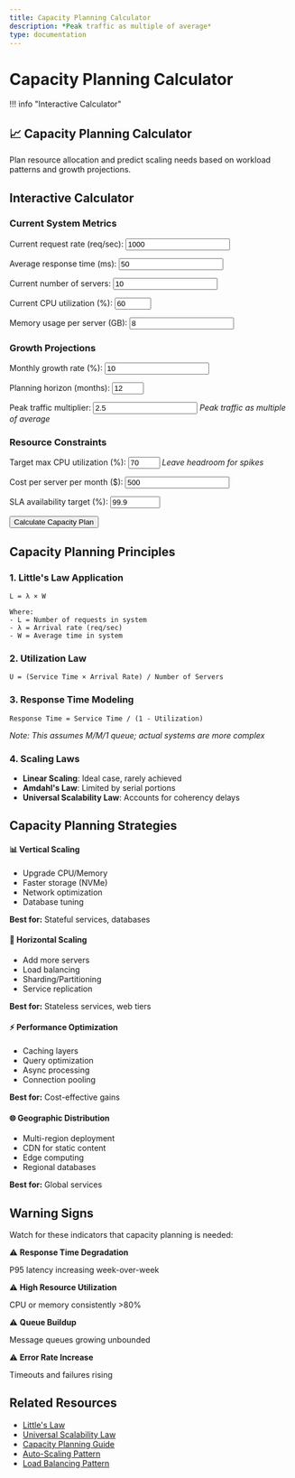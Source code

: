 ```yaml
---
title: Capacity Planning Calculator
description: *Peak traffic as multiple of average*
type: documentation
---
```


# Capacity Planning Calculator

!!! info "Interactive Calculator"
 <h2>📈 Capacity Planning Calculator</h2>
<p>Plan resource allocation and predict scaling needs based on workload patterns and growth projections.</p>

## Interactive Calculator

<div class="calculator-tool">
<form id="capacityCalc">

### Current System Metrics

<label for="currentRPS">Current request rate (req/sec):</label>
<input type="number" id="currentRPS" value="1000" min="0" step="100">



<label for="avgResponseTime">Average response time (ms):</label>
<input type="number" id="avgResponseTime" value="50" min="1" step="10">



<label for="currentServers">Current number of servers:</label>
<input type="number" id="currentServers" value="10" min="1" step="1">



<label for="cpuUtilization">Current CPU utilization (%):</label>
<input type="number" id="cpuUtilization" value="60" min="0" max="100" step="5">



<label for="memoryUsageGB">Memory usage per server (GB):</label>
<input type="number" id="memoryUsageGB" value="8" min="0" step="1">


### Growth Projections

<label for="growthRate">Monthly growth rate (%):</label>
<input type="number" id="growthRate" value="10" min="0" step="1">



<label for="planningHorizon">Planning horizon (months):</label>
<input type="number" id="planningHorizon" value="12" min="1" max="36" step="1">



<label for="peakMultiplier">Peak traffic multiplier:</label>
<input type="number" id="peakMultiplier" value="2.5" min="1" step="0.1">
*Peak traffic as multiple of average*


### Resource Constraints

<label for="maxCPU">Target max CPU utilization (%):</label>
<input type="number" id="maxCPU" value="70" min="10" max="90" step="5">
*Leave headroom for spikes*



<label for="serverCost">Cost per server per month ($):</label>
<input type="number" id="serverCost" value="500" min="0" step="50">



<label for="slaTarget">SLA availability target (%):</label>
<input type="number" id="slaTarget" value="99.9" min="90" max="99.999" step="0.1">


<button type="button" onclick="calculateCapacity()" class="calc-button">Calculate Capacity Plan</button>
</form>

<div id="results" class="results-panel">
<!-- Results will appear here -->
</div>

## Capacity Planning Principles

### 1. Little's Law Application
```
L = λ × W

Where:
- L = Number of requests in system
- λ = Arrival rate (req/sec)
- W = Average time in system
```

### 2. Utilization Law
```
U = (Service Time × Arrival Rate) / Number of Servers
```

### 3. Response Time Modeling
```
Response Time = Service Time / (1 - Utilization)
```
*Note: This assumes M/M/1 queue; actual systems are more complex*

### 4. Scaling Laws
- **Linear Scaling**: Ideal case, rarely achieved
- **Amdahl's Law**: Limited by serial portions
- **Universal Scalability Law**: Accounts for coherency delays

## Capacity Planning Strategies

<div class="strategy-card">
<h4>📊 Vertical Scaling</h4>
<ul>
<li>Upgrade CPU/Memory</li>
<li>Faster storage (NVMe)</li>
<li>Network optimization</li>
<li>Database tuning</li>
</ul>
<p><strong>Best for:</strong> Stateful services, databases</p>

<h4>🔄 Horizontal Scaling</h4>
<ul>
<li>Add more servers</li>
<li>Load balancing</li>
<li>Sharding/Partitioning</li>
<li>Service replication</li>
</ul>
<p><strong>Best for:</strong> Stateless services, web tiers</p>

<h4>⚡ Performance Optimization</h4>
<ul>
<li>Caching layers</li>
<li>Query optimization</li>
<li>Async processing</li>
<li>Connection pooling</li>
</ul>
<p><strong>Best for:</strong> Cost-effective gains</p>

<h4>🌐 Geographic Distribution</h4>
<ul>
<li>Multi-region deployment</li>
<li>CDN for static content</li>
<li>Edge computing</li>
<li>Regional databases</li>
</ul>
<p><strong>Best for:</strong> Global services</p>
</div>

## Warning Signs

Watch for these indicators that capacity planning is needed:

<div class="warning-item">
<span class="warning-icon">⚠️</span>
<strong>Response Time Degradation</strong>
<p>P95 latency increasing week-over-week</p>

<span class="warning-icon">⚠️</span>
<strong>High Resource Utilization</strong>
<p>CPU or memory consistently >80%</p>

<span class="warning-icon">⚠️</span>
<strong>Queue Buildup</strong>
<p>Message queues growing unbounded</p>

<span class="warning-icon">⚠️</span>
<strong>Error Rate Increase</strong>
<p>Timeouts and failures rising</p>
</div>

## Related Resources

- [Little's Law](../quantitative-analysis/littles-law.mdindex.md)
- [Universal Scalability Law](../quantitative-analysis/universal-scalability.mdindex.md)
- [Capacity Planning Guide](../quantitative-analysis/capacity-planning.mdindex.md)
- [Auto-Scaling Pattern](../pattern-library/scaling/auto-scaling/)
- [Load Balancing Pattern](../pattern-library/scaling/load-balancing/)

<script>
/ Enhanced capacity calculator with input validation and real-time updates
let capacityChart = null;

function validateCapacityInputs() {
 const inputs = {
 currentRPS: { value: parseFloat(document.getElementById('currentRPS').value), min: 1, max: 1000000, name: 'Request rate' },
 avgResponseTime: { value: parseFloat(document.getElementById('avgResponseTime').value), min: 1, max: 10000, name: 'Response time' },
 currentServers: { value: parseInt(document.getElementById('currentServers').value), min: 1, max: 10000, name: 'Current servers' },
 cpuUtilization: { value: parseFloat(document.getElementById('cpuUtilization').value), min: 0, max: 100, name: 'CPU utilization' },
 memoryUsageGB: { value: parseFloat(document.getElementById('memoryUsageGB').value), min: 0.1, max: 1000, name: 'Memory usage' },
 growthRate: { value: parseFloat(document.getElementById('growthRate').value), min: 0, max: 100, name: 'Growth rate' },
 planningHorizon: { value: parseInt(document.getElementById('planningHorizon').value), min: 1, max: 36, name: 'Planning horizon' },
 peakMultiplier: { value: parseFloat(document.getElementById('peakMultiplier').value), min: 1, max: 10, name: 'Peak multiplier' },
 maxCPU: { value: parseFloat(document.getElementById('maxCPU').value), min: 10, max: 90, name: 'Max CPU target' },
 serverCost: { value: parseFloat(document.getElementById('serverCost').value), min: 0, max: 100000, name: 'Server cost' },
 slaTarget: { value: parseFloat(document.getElementById('slaTarget').value), min: 90, max: 99.999, name: 'SLA target' }
 };
 
 const errors = [];
 
 for (const [key, input] of Object.entries(inputs)) {
 if (isNaN(input.value)) {
 errors.push(`${input.name} must be a number`);
 } else if (input.value < input.min || input.value > input.max) {
 errors.push(`${input.name} must be between ${input.min} and ${input.max}`);
 }
 }
 
 return { valid: errors.length === 0, errors, inputs };
}

function calculateCapacity() {
 / Validate inputs
 const validation = validateCapacityInputs();
 if (!validation.valid) {
 displayCapacityErrors(validation.errors);
 return;
 }
 
 const inputs = validation.inputs;
 const growthRate = inputs.growthRate.value / 100;
 
 / Calculate current metrics
 const currentCapacityRPS = inputs.currentRPS.value / (inputs.cpuUtilization.value / 100);
 const rpsPerServer = currentCapacityRPS / inputs.currentServers.value;
 
 / Calculate memory constraints
 const totalMemoryGB = inputs.memoryUsageGB.value * inputs.currentServers.value;
 const memoryPerRPS = totalMemoryGB / inputs.currentRPS.value;
 
 / Project growth with advanced modeling
 let projections = [];
 let cumulativeCost = 0;
 
 for (let month = 0; month <= inputs.planningHorizon.value; month++) {
 const growthFactor = Math.pow(1 + growthRate, month);
 const projectedRPS = inputs.currentRPS.value * growthFactor;
 const peakRPS = projectedRPS * inputs.peakMultiplier.value;
 
 / Calculate required servers (considering both CPU and memory)
 const cpuBasedServers = Math.ceil((peakRPS / rpsPerServer) / (inputs.maxCPU.value / 100));
 const memoryBasedServers = Math.ceil((peakRPS * memoryPerRPS) / inputs.memoryUsageGB.value);
 const requiredServers = Math.max(cpuBasedServers, memoryBasedServers);
 
 / Calculate costs
 const monthlyCost = requiredServers * inputs.serverCost.value;
 cumulativeCost += monthlyCost;
 
 / Calculate actual utilization
 const cpuUtilization = (peakRPS / (requiredServers * rpsPerServer)) * 100;
 const memoryUtilization = (peakRPS * memoryPerRPS) / (requiredServers * inputs.memoryUsageGB.value) * 100;
 const actualUtilization = Math.max(cpuUtilization, memoryUtilization);
 const headroom = 100 - actualUtilization;
 
 projections.push({
 month: month,
 avgRPS: projectedRPS,
 peakRPS: peakRPS,
 servers: requiredServers,
 cost: monthlyCost,
 cumulativeCost: cumulativeCost,
 cpuUtilization: cpuUtilization,
 memoryUtilization: memoryUtilization,
 utilization: actualUtilization,
 headroom: headroom,
 constraintType: cpuBasedServers > memoryBasedServers ? 'CPU' : 'Memory'
 });
 }
 
 / Calculate availability based on redundancy
 const n = projections[inputs.planningHorizon.value].servers;
 const redundancy = Math.max(1, Math.floor(n * 0.1)); / 10% redundancy
 const availability = calculateAvailability(n, redundancy);
 
 / Prepare data for visualization
 const capacityData = {
 projections: projections,
 currentState: {
 rpsPerServer: rpsPerServer,
 currentCapacityRPS: currentCapacityRPS,
 cpuUtilization: inputs.cpuUtilization.value,
 servers: inputs.currentServers.value,
 headroom: 100 - inputs.cpuUtilization.value
 },
 recommendations: generateCapacityRecommendations(projections, inputs, availability),
 availability: availability,
 redundancy: redundancy
 };
 
 / Display results
 displayCapacityResults(capacityData, inputs);
 
 / Show results panel with animation
 const resultsPanel = document.getElementById('results');
 resultsPanel.style.display = 'block';
 resultsPanel.scrollIntoView({ behavior: 'smooth', block: 'nearest' });
}

function generateCapacityRecommendations(projections, inputs, availability) {
 const recommendations = [];
 
 / Growth rate analysis
 if (inputs.growthRate.value > 15) {
 recommendations.push({
 type: 'warning',
 message: 'High growth rate detected. Consider implementing auto-scaling to handle volatility.'
 });
 }
 
 / Short-term capacity needs
 const sixMonthProjection = projections[Math.min(6, projections.length - 1)];
 if (sixMonthProjection.servers > inputs.currentServers.value * 1.5) {
 recommendations.push({
 type: 'urgent',
 message: `⚠️ Significant scaling needed within 6 months (${sixMonthProjection.servers} servers). Start capacity planning immediately.`
 });
 }
 
 / Utilization analysis
 if (inputs.cpuUtilization.value > 70) {
 recommendations.push({
 type: 'important',
 message: 'Current utilization is high. Consider adding servers proactively to maintain stability.'
 });
 } else if (inputs.cpuUtilization.value < 30) {
 recommendations.push({
 type: 'info',
 message: 'Low utilization detected. You may be over-provisioned and could reduce costs.'
 });
 }
 
 / Availability vs SLA
 if (availability < inputs.slaTarget.value / 100) {
 const additionalServers = Math.ceil(projections[projections.length - 1].servers * 0.15);
 recommendations.push({
 type: 'error',
 message: `Current redundancy insufficient for ${inputs.slaTarget.value}% SLA. Add ${additionalServers} redundant servers.`
 });
 }
 
 / Cost optimization
 const totalCost = projections[projections.length - 1].cumulativeCost;
 const avgMonthlyCost = totalCost / projections.length;
 if (avgMonthlyCost > inputs.serverCost.value * inputs.currentServers.value * 2) {
 recommendations.push({
 type: 'important',
 message: 'Infrastructure costs will more than double. Consider architectural optimizations to reduce server requirements.'
 });
 }
 
 return recommendations;
}

function displayCapacityResults(data, inputs) {
 let resultsHTML = `
 <h3>📊 Capacity Planning Analysis</h3>
 
 <div class="summary-cards-grid">
 <div class="summary-metric-card">
 <div class="metric-icon">⚡
 <div class="metric-value">${data.currentState.rpsPerServer.toFixed(0)}
 RPS per Server
 </div>
 </div>
 <div class="metric-icon">📈
 <div class="metric-value">${data.currentState.currentCapacityRPS.toFixed(0)}
 Max Capacity (RPS)
 </div>
 </div>
 <div class="summary-metric-card ${data.currentState.headroom < 30 ? 'warning' : 'success'}">
 <div class="metric-icon">💨</div>
 <div class="metric-value">${data.currentState.headroom.toFixed(1)}%
 Current Headroom
 </div>
 </div>
 <div class="metric-icon">✅
 <div class="metric-value">${(data.availability * 100).toFixed(3)}%
 Projected Availability
 </div>
 </div>
 </div>
 </div>
 
 <h4>📅 ${inputs.planningHorizon.value}-Month Projection</h4>
 <div class="projection-cards">
 <div class="projection-card growth">
 <div class="card-icon">📈
 <h5>Traffic Growth</h5>
 ${((Math.pow(1 + inputs.growthRate.value / 100, inputs.planningHorizon.value) - 1) * 100).toFixed(0)}%
 <p>From ${inputs.currentRPS.value.toLocaleString()} to ${data.projections[data.projections.length - 1].avgRPS.toFixed(0).toLocaleString()} RPS</p>
 <p class="peak-info">Peak: ${data.projections[data.projections.length - 1].peakRPS.toFixed(0).toLocaleString()} RPS</p>
 </div>
 <div class="card-icon">🖥️
 <h5>Infrastructure Scale</h5>
 ${data.projections[data.projections.length - 1].servers}
 <p>Up from ${inputs.currentServers.value} servers</p>
 <p class="increase">+${((data.projections[data.projections.length - 1].servers / inputs.currentServers.value - 1) * 100).toFixed(0)}% increase</p>
 </div>
 <div class="card-icon">💰
 <h5>Total Investment</h5>
 $${(data.projections[data.projections.length - 1].cumulativeCost / 1000).toFixed(0)}k
 <p>Monthly avg: $${(data.projections[data.projections.length - 1].cost).toLocaleString()}</p>
 <p class="roi">Per server: $${inputs.serverCost.value}</p>
 </div>
 </div>
 </div>
 
 !!! info
 <div class="chart-container">
 <h4>📊 Capacity Growth Timeline</h4>
 <canvas id="capacityChart" width="800" height="400"></canvas>
 !!! info
 <h4>💵 Cost Projection</h4>
 <canvas id="costChart" width="800" height="300"></canvas>
 </div>
 
 !!! info
 <h4>💡 Strategic Recommendations</h4>
 <div class="recommendations-grid">
 `;
 
 / Add intelligent recommendations
 data.recommendations.forEach(rec => {
 resultsHTML += `
 <div class="recommendation-card ${rec.type}">
 <div class="rec-icon">${rec.type === 'urgent' ? '🚨' : rec.type === 'error' ? '❌' : rec.type === 'warning' ? '⚠️' : rec.type === 'important' ? '📌' : 'ℹ️'}
 ${rec.message}
 </div>
 `;
 });
 
 resultsHTML += `
 </div>
 </div>
 
 <h4>🗺️ Scaling Roadmap</h4>
 <div class="timeline">
 <div class="timeline-item immediate">
 <div class="timeline-marker">Now
 <h5>Quick Wins</h5>
 <ul>
 <li>Optimize queries & indexes</li>
 <li>Enable compression</li>
 <li>Tune connection pools</li>
 </ul>
 <div class="impact">10-20% improvement
 </div>
 </div>
 <div class="timeline-marker">1-3 mo
 <h5>Tactical Improvements</h5>
 <ul>
 <li>Implement caching layer</li>
 <li>Add read replicas</li>
 <li>Enable auto-scaling</li>
 </ul>
 <div class="impact">30-50% capacity gain
 </div>
 </div>
 <div class="timeline-marker">3-6 mo
 <h5>Strategic Scaling</h5>
 <ul>
 <li>Horizontal partitioning</li>
 <li>Microservices split</li>
 <li>CDN deployment</li>
 </ul>
 <div class="impact">2-5x capacity
 </div>
 </div>
 <div class="timeline-marker">6-12 mo
 <h5>Architecture Evolution</h5>
 <ul>
 <li>Event-driven design</li>
 <li>Serverless migration</li>
 <li>Global distribution</li>
 </ul>
 <div class="impact">10x+ scalability
 </div>
 </div>
 </div>
 </div>
 
 <h4>📋 Detailed Monthly Projections</h4>
 <div class="projection-table-container">
 <table class="projection-table responsive-table">
 <thead>
 <tr>
 <th>Month</th>
 <th>Avg RPS</th>
 <th>Peak RPS</th>
 <th>Servers</th>
 <th>CPU %</th>
 <th>Memory %</th>
 <th>Monthly Cost</th>
 <th>Constraint</th>
 </tr>
 </thead>
 <tbody>
 `;
 
 / Show key milestone months
 const milestones = [0, 3, 6, 12, 18, 24, data.projections.length - 1];
 milestones.forEach(month => {
 if (month < data.projections.length) {
 const proj = data.projections[month];
 resultsHTML += `
 <tr class="${proj.utilization > 80 ? 'high-util' : ''}">
 <td data-label="Month">${month}</td>
 <td data-label="Avg RPS">${proj.avgRPS.toFixed(0).toLocaleString()}</td>
 <td data-label="Peak RPS">${proj.peakRPS.toFixed(0).toLocaleString()}</td>
 <td data-label="Servers">${proj.servers}</td>
 <td data-label="CPU %">${proj.cpuUtilization.toFixed(1)}%</td>
 <td data-label="Memory %">${proj.memoryUtilization.toFixed(1)}%</td>
 <td data-label="Monthly Cost">$${proj.cost.toLocaleString()}</td>
 <td data-label="Constraint"><span class="constraint-badge ${proj.constraintType.toLowerCase()}">${proj.constraintType}</span></td>
 </tr>
 `;
 }
 });
 
 resultsHTML += `
 </tbody>
 </table>
 </div>
 `;
 
 document.getElementById('results').innerHTML = resultsHTML;
 
 / Draw interactive charts
 drawCapacityChart(data.projections);
 drawCostChart(data.projections);
}

function displayCapacityErrors(errors) {
 let errorHTML = '!!! info
 <h4>⚠️ Input Validation Errors</h4><ul>';
 errors.forEach(error => {
 errorHTML += `<li>${error}</li>`;
 });
 errorHTML += '</ul>';
 
 const resultsDiv = document.getElementById('results');
 resultsDiv.innerHTML = errorHTML;
 resultsDiv.style.display = 'block';
}

function calculateAvailability(servers, redundancy) {
 / Simplified availability calculation
 const serverAvailability = 0.99; / 99% per server
 const requiredServers = servers - redundancy;
 
 / Probability that at least requiredServers are available
 let availability = 0;
 for (let k = requiredServers; k <= servers; k++) {
 availability += binomial(servers, k) * 
 Math.pow(serverAvailability, k) * 
 Math.pow(1 - serverAvailability, servers - k);
 }
 
 return availability;
}

function binomial(n, k) {
 return factorial(n) / (factorial(k) * factorial(n - k));
}

function factorial(n) {
 if (n <= 1) return 1;
 return n * factorial(n - 1);
}

function drawCapacityChart(projections) {
 const canvas = document.getElementById('capacityChart');
 if (!canvas) return;
 
 const ctx = canvas.getContext('2d');
 const width = canvas.width;
 const height = canvas.height;
 const padding = 60;
 
 / Clear canvas
 ctx.clearRect(0, 0, width, height);
 
 / Find max values for scaling
 const maxServers = Math.max(...projections.map(p => p.servers));
 const maxRPS = Math.max(...projections.map(p => p.peakRPS));
 const maxUtil = 100;
 
 / Draw grid lines
 ctx.strokeStyle = '#e0e0e0';
 ctx.lineWidth = 1;
 for (let i = 0; i <= 10; i++) {
 const y = padding + (i / 10) * (height - 2 * padding);
 ctx.beginPath();
 ctx.moveTo(padding, y);
 ctx.lineTo(width - padding, y);
 ctx.stroke();
 }
 
 / Draw axes
 ctx.strokeStyle = '#666';
 ctx.lineWidth = 2;
 ctx.beginPath();
 ctx.moveTo(padding, padding);
 ctx.lineTo(padding, height - padding);
 ctx.lineTo(width - padding, height - padding);
 ctx.stroke();
 
 / Draw server count line
 ctx.strokeStyle = '#5448C8';
 ctx.lineWidth = 3;
 ctx.beginPath();
 projections.forEach((p, i) => {
 const x = padding + (i / (projections.length - 1)) * (width - 2 * padding);
 const y = height - padding - (p.servers / maxServers) * (height - 2 * padding);
 if (i === 0) ctx.moveTo(x, y);
 else ctx.lineTo(x, y);
 
 / Draw data points
 ctx.fillStyle = '#5448C8';
 ctx.beginPath();
 ctx.arc(x, y, 4, 0, 2 * Math.PI);
 ctx.fill();
 });
 ctx.stroke();
 
 / Draw RPS line
 ctx.strokeStyle = '#00BCD4';
 ctx.lineWidth = 3;
 ctx.beginPath();
 projections.forEach((p, i) => {
 const x = padding + (i / (projections.length - 1)) * (width - 2 * padding);
 const y = height - padding - (p.peakRPS / maxRPS) * (height - 2 * padding);
 if (i === 0) ctx.moveTo(x, y);
 else ctx.lineTo(x, y);
 });
 ctx.stroke();
 
 / Draw utilization line
 ctx.strokeStyle = '#FF9800';
 ctx.lineWidth = 2;
 ctx.setLineDash([5, 5]);
 ctx.beginPath();
 projections.forEach((p, i) => {
 const x = padding + (i / (projections.length - 1)) * (width - 2 * padding);
 const y = height - padding - (p.utilization / maxUtil) * (height - 2 * padding);
 if (i === 0) ctx.moveTo(x, y);
 else ctx.lineTo(x, y);
 });
 ctx.stroke();
 ctx.setLineDash([]);
 
 / Draw labels
 ctx.fillStyle = '#333';
 ctx.font = '14px sans-serif';
 ctx.textAlign = 'center';
 ctx.fillText('Months', width / 2, height - 20);
 
 / Y-axis labels
 ctx.textAlign = 'right';
 ctx.font = '12px sans-serif';
 for (let i = 0; i <= 5; i++) {
 const y = height - padding - (i / 5) * (height - 2 * padding);
 ctx.fillText(`${Math.round(maxServers * i / 5)}`, padding - 10, y + 4);
 }
 
 / Legend
 const legendX = width - 200;
 const legendY = padding;
 
 ctx.fillStyle = '#5448C8';
 ctx.fillRect(legendX, legendY, 20, 3);
 ctx.fillStyle = '#333';
 ctx.textAlign = 'left';
 ctx.fillText('Servers', legendX + 30, legendY + 5);
 
 ctx.fillStyle = '#00BCD4';
 ctx.fillRect(legendX, legendY + 20, 20, 3);
 ctx.fillStyle = '#333';
 ctx.fillText('Peak RPS', legendX + 30, legendY + 25);
 
 ctx.strokeStyle = '#FF9800';
 ctx.setLineDash([5, 5]);
 ctx.beginPath();
 ctx.moveTo(legendX, legendY + 42);
 ctx.lineTo(legendX + 20, legendY + 42);
 ctx.stroke();
 ctx.setLineDash([]);
 ctx.fillStyle = '#333';
 ctx.fillText('Utilization %', legendX + 30, legendY + 45);
 
 / Title
 ctx.font = 'bold 16px sans-serif';
 ctx.fillStyle = '#333';
 ctx.textAlign = 'center';
 ctx.fillText('Infrastructure Growth Projection', width / 2, 30);
}

function drawCostChart(projections) {
 const canvas = document.getElementById('costChart');
 if (!canvas) return;
 
 const ctx = canvas.getContext('2d');
 const width = canvas.width;
 const height = canvas.height;
 const padding = 60;
 
 / Clear canvas
 ctx.clearRect(0, 0, width, height);
 
 const maxCost = Math.max(...projections.map(p => p.cost));
 const maxCumulative = projections[projections.length - 1].cumulativeCost;
 
 / Draw axes
 ctx.strokeStyle = '#666';
 ctx.lineWidth = 2;
 ctx.beginPath();
 ctx.moveTo(padding, padding);
 ctx.lineTo(padding, height - padding);
 ctx.lineTo(width - padding, height - padding);
 ctx.stroke();
 
 / Draw monthly cost bars
 const barWidth = (width - 2 * padding) / projections.length - 5;
 projections.forEach((p, i) => {
 const x = padding + i * ((width - 2 * padding) / projections.length) + 2.5;
 const barHeight = (p.cost / maxCost) * (height - 2 * padding);
 const y = height - padding - barHeight;
 
 / Draw bar
 const gradient = ctx.createLinearGradient(0, y, 0, height - padding);
 gradient.addColorStop(0, '#4CAF50');
 gradient.addColorStop(1, '#2E7D32');
 ctx.fillStyle = gradient;
 ctx.fillRect(x, y, barWidth, barHeight);
 
 / Add cost label on significant months
 if (i % Math.ceil(projections.length / 6) === 0) {
 ctx.fillStyle = '#333';
 ctx.font = '10px sans-serif';
 ctx.textAlign = 'center';
 ctx.fillText(`$${(p.cost / 1000).toFixed(0)}k`, x + barWidth / 2, y - 5);
 }
 });
 
 / Draw cumulative cost line
 ctx.strokeStyle = '#F44336';
 ctx.lineWidth = 3;
 ctx.beginPath();
 projections.forEach((p, i) => {
 const x = padding + (i / (projections.length - 1)) * (width - 2 * padding);
 const y = height - padding - (p.cumulativeCost / maxCumulative) * (height - 2 * padding);
 if (i === 0) ctx.moveTo(x, y);
 else ctx.lineTo(x, y);
 });
 ctx.stroke();
 
 / Labels
 ctx.fillStyle = '#333';
 ctx.font = '12px sans-serif';
 ctx.textAlign = 'center';
 ctx.fillText('Months', width / 2, height - 20);
 
 / Title
 ctx.font = 'bold 16px sans-serif';
 ctx.textAlign = 'center';
 ctx.fillText('Cost Projection Analysis', width / 2, 30);
}

/ Add real-time input validation
document.addEventListener('DOMContentLoaded', function() {
 const inputs = document.querySelectorAll('input[type="number"]');
 inputs.forEach(input => {
 input.addEventListener('input', function() {
 const value = parseFloat(this.value);
 const min = parseFloat(this.min);
 const max = parseFloat(this.max);
 
 if (isNaN(value) || value < min || value > max) {
 this.style.borderColor = '#ff6b6b';
 } else {
 this.style.borderColor = '#51cf66';
 }
 });
 });
});
</script>

</div>